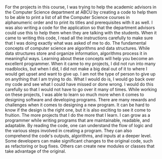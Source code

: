 For the projects in this course, I was trying to help the academic advisors in the Computer Science department at ABCU by creating a code to help them to be able to print a list of all the Computer Science courses in alphanumeric order and to print its titles and prerequisites with it as well. I was also writing a code for the application so that the department advisors could use this to help them when they are talking with the students. When it came to writing this code, I read all the instructions carefully to make sure that I was doing exactly what was asked of me to do. The fundamental concepts of computer science are algorithms and data structures. While data structures store and organize information, algorithms process it in meaningful ways. Learning about these concepts will help you become an excellent programmer. When it came to my projects, I did not run into many roadblocks, but when I did, I did not make a big deal out of it to where I would get upset and want to give up. I am not the type of person to give up on anything that I am trying to do. What I would do is, I would go back over my code and see what I could have missed or done wrong. I would do this carefully so that I would not have to go over it many of times. While working on these projects, I was able to learn so much more when it comes to designing software and developing programs. There are many rewards and challenges when it comes to designing a new program. It can be hard to know if the design is the right one, but it is also exciting to see it come to fruition. The more projects that I do the more that I learn. I can grow as a programmer while writing programs that are maintainable, readable, and adaptable. By reading the code, one can understand the flow of logic and the various steps involved in creating a program. They can also comprehend the code's outputs, algorithms, and inputs at a deeper level. Some developers can make significant changes to the original code, such as refactoring or bug fixes. Others can create new modules or classes that take advantage of the original.
